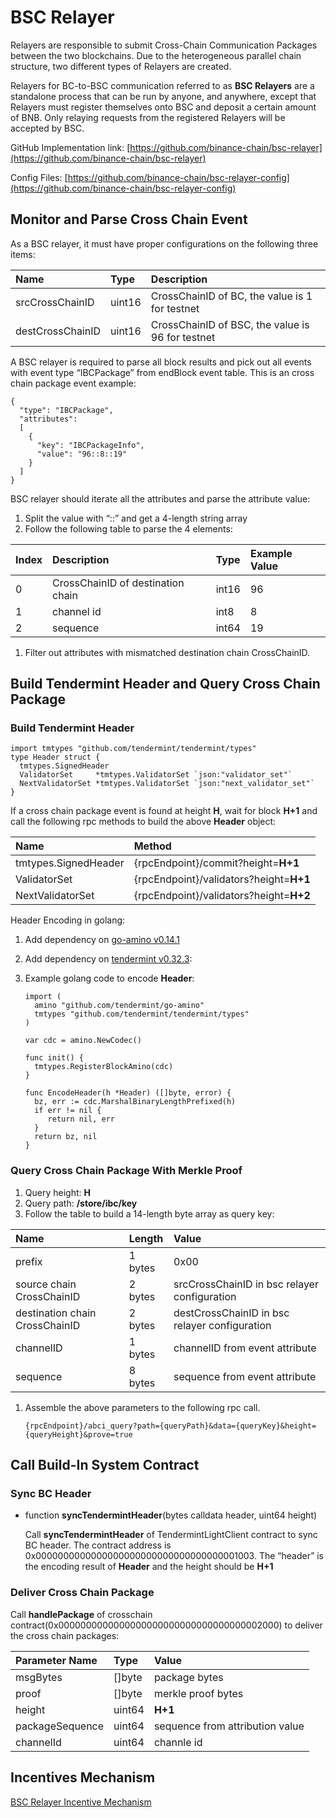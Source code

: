 # BSC Relayer

Relayers are responsible to submit Cross-Chain Communication Packages between the two blockchains. Due to the heterogeneous parallel chain structure, two different types of Relayers are created.

Relayers for BC-to-BSC communication referred to as **BSC Relayers** are a standalone process that can be run by anyone, and anywhere, except that Relayers must register themselves onto BSC and deposit a certain amount of BNB. Only relaying requests from the registered Relayers will be accepted by BSC.

GitHub Implementation link: [https://github.com/binance-chain/bsc-relayer](https://github.com/binance-chain/bsc-relayer)

Config Files: [https://github.com/binance-chain/bsc-relayer-config](https://github.com/binance-chain/bsc-relayer-config)

## Monitor and Parse Cross Chain Event <a id="monitor-and-parse-cross-chain-event"></a>

As a BSC relayer, it must have proper configurations on the following three items:

| Name | Type | Description |
| :--- | :--- | :--- |
| srcCrossChainID | uint16 | CrossChainID of BC, the value is 1 for testnet |
| destCrossChainID | uint16 | CrossChainID of BSC, the value is 96 for testnet |

A BSC relayer is required to parse all block results and pick out all events with event type “IBCPackage” from endBlock event table. This is an cross chain package event example:

```text
{
  "type": "IBCPackage",
  "attributes":
  [
    {
      "key": "IBCPackageInfo",
      "value": "96::8::19"
    }
  ]
}
```

BSC relayer should iterate all the attributes and parse the attribute value:

1. Split the value with “::” and get a 4-length string array
2. Follow the following table to parse the 4 elements:

| Index | Description | Type | Example Value |
| :--- | :--- | :--- | :--- |
| 0 | CrossChainID of destination chain | int16 | 96 |
| 1 | channel id | int8 | 8 |
| 2 | sequence | int64 | 19 |

1. Filter out attributes with mismatched destination chain CrossChainID.

## Build Tendermint Header and Query Cross Chain Package <a id="build-tendermint-header-and-query-cross-chain-package"></a>

### Build Tendermint Header <a id="build-tendermint-header"></a>

```text
import tmtypes "github.com/tendermint/tendermint/types"
type Header struct {
  tmtypes.SignedHeader
  ValidatorSet     *tmtypes.ValidatorSet `json:"validator_set"`
  NextValidatorSet *tmtypes.ValidatorSet `json:"next_validator_set"`
}
```

If a cross chain package event is found at height **H**, wait for block **H+1** and call the following rpc methods to build the above **Header** object:

| Name | Method |
| :--- | :--- |
| tmtypes.SignedHeader | {rpcEndpoint}/commit?height=**H+1** |
| ValidatorSet | {rpcEndpoint}/validators?height=**H+1** |
| NextValidatorSet | {rpcEndpoint}/validators?height=**H+2** |

Header Encoding in golang:

1. Add dependency on [go-amino v0.14.1](https://github.com/tendermint/go-amino/tree/v0.14.1)
2. Add dependency on [tendermint v0.32.3](https://github.com/tendermint/tendermint/tree/v0.32.3):
3. Example golang code to encode **Header**:

   ```text
   import (
     amino "github.com/tendermint/go-amino"
     tmtypes "github.com/tendermint/tendermint/types"
   )

   var cdc = amino.NewCodec()

   func init() {
     tmtypes.RegisterBlockAmino(cdc)
   }

   func EncodeHeader(h *Header) ([]byte, error) {
     bz, err := cdc.MarshalBinaryLengthPrefixed(h)
     if err != nil {
        return nil, err
     }
     return bz, nil
   }
   ```

### Query Cross Chain Package With Merkle Proof <a id="query-cross-chain-package-with-merkle-proof"></a>

1. Query height: **H**
2. Query path: **/store/ibc/key**
3. Follow the table to build a 14-length byte array as query key:

| Name | Length | Value |
| :--- | :--- | :--- |
| prefix | 1 bytes | 0x00 |
| source chain CrossChainID | 2 bytes | srcCrossChainID in bsc relayer configuration |
| destination chain CrossChainID | 2 bytes | destCrossChainID in bsc relayer configuration |
| channelID | 1 bytes | channelID from event attribute |
| sequence | 8 bytes | sequence from event attribute |

1. Assemble the above parameters to the following rpc call.

   ```text
   {rpcEndpoint}/abci_query?path={queryPath}&data={queryKey}&height={queryHeight}&prove=true
   ```

## Call Build-In System Contract <a id="call-build-in-system-contract"></a>

### Sync BC Header <a id="sync-bc-header"></a>

* function **syncTendermintHeader**\(bytes calldata header, uint64 height\)

  Call **syncTendermintHeader** of TendermintLightClient contract to sync BC header. The contract address is 0x0000000000000000000000000000000000001003. The “header” is the encoding result of **Header** and the height should be **H+1**

### Deliver Cross Chain Package <a id="deliver-cross-chain-package"></a>

Call **handlePackage** of crosschain contract\(0x0000000000000000000000000000000000002000\) to deliver the cross chain packages:

| Parameter Name | Type | Value |
| :--- | :--- | :--- |
| msgBytes | \[\]byte | package bytes |
| proof | \[\]byte | merkle proof bytes |
| height | uint64 | **H+1** |
| packageSequence | uint64 | sequence from attribution value |
| channelId | uint64 | channle id |

## Incentives Mechanism <a id="incentives-mechanism"></a>

[BSC Relayer Incentive Mechanism](https://docs.binance.org/smart-chain/guides/concepts/incentives.html)

